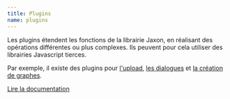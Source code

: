 ```yaml
---
title: Plugins
name: plugins
---
```


Les plugins étendent les fonctions de la librairie Jaxon, en réalisant des opérations différentes ou plus complexes.
Ils peuvent pour cela utiliser des librairies Javascript tierces.

Par exemple, il existe des plugins pour [l'upload](../../docs/v5x/features/upload.html), [les dialogues](../../docs/v5x/ui-features/dialogs.html) et [la création de graphes](https://github.com/jaxon-php/jaxon-flot).

[Lire la documentation](../../docs/v5x/extensions/response.html)
